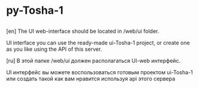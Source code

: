 # py-Tosha-1

## 

[en]
The UI web-interface should be located in /web/ui folder.

UI interface you can use the ready-made ui-Tosha-1 project,
or create one as you like using the API of this server.

[ru]
В этой папке /web/ui должен располагаться UI-web интерфейс.

UI интерфейс вы можете воспользоваться готовым проектом ui-Tosha-1
или создать такой как вам нравится используя api этого сервера
